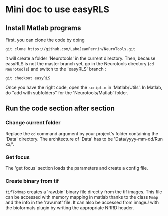 # Mini doc to use easyRLS

## Install Matlab programs

First, you can clone the code by doing 

    git clone https://github.com/LaboJeanPerrin/NeuroTools.git

it will create a folder 'Neurotools' in the current directory. Then, because easyRLS is not the master branch yet, go in the Neurotools directory (`cd Neurotools`) and switch to the 'easyRLS' branch :

    git checkout easyRLS

Once you have the right code, open the `script.m` in 'Matlab/Utils'. In Matlab, do "add with subfolders" for the 'Neurotools/Matlab' folder.

## Run the code section after section

### Change current folder

Replace the `cd` command argument by your project's folder containing the 'Data' directory. The architecture of 'Data' has to be 'Data/yyyy-mm-dd/Run xx/'.

### Get focus

The 'get focus' section loads the parameters and create a config file.

### Create binary from tif

`tifToMmap` creates a 'raw.bin' binary file directly from the tif images. This file can be accessed with memory mapping in matlab thanks to the class `Mmap` and the info in the 'raw.mat' file. It can also be accessed from imageJ with the bioformats plugin by writing the appropriate NRRD header.

